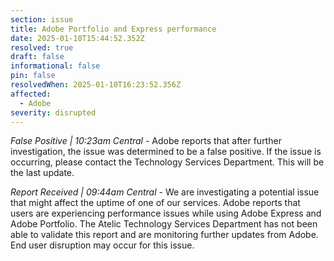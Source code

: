 ```yaml
---
section: issue
title: Adobe Portfolio and Express performance
date: 2025-01-10T15:44:52.352Z
resolved: true
draft: false
informational: false
pin: false
resolvedWhen: 2025-01-10T16:23:52.356Z
affected:
  - Adobe
severity: disrupted
---
```

*False Positive | 10:23am Central* - Adobe reports that after further investigation, the issue was determined to be a false positive. If the issue is occurring, please contact the Technology Services Department. This will be the last update.

*Report Received | 09:44am Central* - We are investigating a potential issue that might affect the uptime of one of our services. Adobe reports that users are experiencing performance issues while using Adobe Express and Adobe Portfolio. The Atelic Technology Services Department has not been able to validate this report and are monitoring further updates from Adobe. End user disruption may occur for this issue.